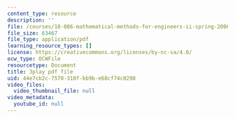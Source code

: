 ```yaml
---
content_type: resource
description: ''
file: /courses/18-086-mathematical-methods-for-engineers-ii-spring-2006/44e7cb2c7570310fbb9be68cf74c0298_fpwsw7SdkyY.pdf
file_size: 63467
file_type: application/pdf
learning_resource_types: []
license: https://creativecommons.org/licenses/by-nc-sa/4.0/
ocw_type: OCWFile
resourcetype: Document
title: 3play pdf file
uid: 44e7cb2c-7570-310f-bb9b-e68cf74c0298
video_files:
  video_thumbnail_file: null
video_metadata:
  youtube_id: null
---
```

